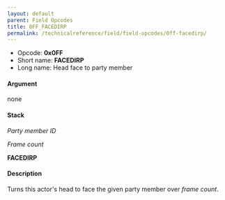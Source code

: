 ```yaml
---
layout: default
parent: Field Opcodes
title: 0FF_FACEDIRP
permalink: /technicalreference/field/field-opcodes/0ff-facedirp/
---
```


-   Opcode: **0x0FF**
-   Short name: **FACEDIRP**
-   Long name: Head face to party member

#### Argument

none

#### Stack

  
*Party member ID*

*Frame count*

**FACEDIRP**

#### Description

Turns this actor's head to face the given party member over *frame count*.
